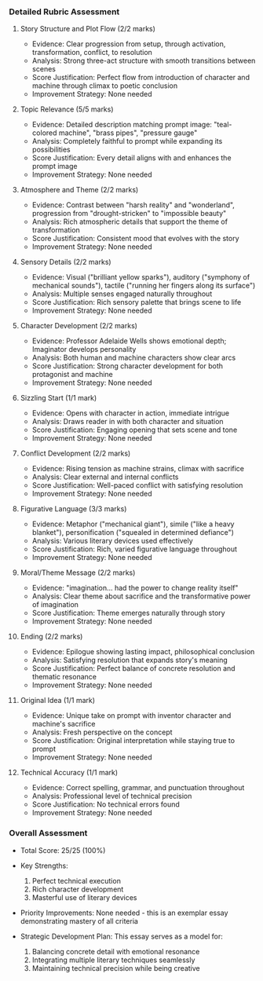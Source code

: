 ### Detailed Rubric Assessment

1. Story Structure and Plot Flow (2/2 marks)

   - Evidence: Clear progression from setup, through activation, transformation, conflict, to resolution
   - Analysis: Strong three-act structure with smooth transitions between scenes
   - Score Justification: Perfect flow from introduction of character and machine through climax to poetic conclusion
   - Improvement Strategy: None needed

2. Topic Relevance (5/5 marks)

   - Evidence: Detailed description matching prompt image: "teal-colored machine", "brass pipes", "pressure gauge"
   - Analysis: Completely faithful to prompt while expanding its possibilities
   - Score Justification: Every detail aligns with and enhances the prompt image
   - Improvement Strategy: None needed

3. Atmosphere and Theme (2/2 marks)

   - Evidence: Contrast between "harsh reality" and "wonderland", progression from "drought-stricken" to "impossible beauty"
   - Analysis: Rich atmospheric details that support the theme of transformation
   - Score Justification: Consistent mood that evolves with the story
   - Improvement Strategy: None needed

4. Sensory Details (2/2 marks)

   - Evidence: Visual ("brilliant yellow sparks"), auditory ("symphony of mechanical sounds"), tactile ("running her fingers along its surface")
   - Analysis: Multiple senses engaged naturally throughout
   - Score Justification: Rich sensory palette that brings scene to life
   - Improvement Strategy: None needed

5. Character Development (2/2 marks)

   - Evidence: Professor Adelaide Wells shows emotional depth; Imaginator develops personality
   - Analysis: Both human and machine characters show clear arcs
   - Score Justification: Strong character development for both protagonist and machine
   - Improvement Strategy: None needed

6. Sizzling Start (1/1 mark)

   - Evidence: Opens with character in action, immediate intrigue
   - Analysis: Draws reader in with both character and situation
   - Score Justification: Engaging opening that sets scene and tone
   - Improvement Strategy: None needed

7. Conflict Development (2/2 marks)

   - Evidence: Rising tension as machine strains, climax with sacrifice
   - Analysis: Clear external and internal conflicts
   - Score Justification: Well-paced conflict with satisfying resolution
   - Improvement Strategy: None needed

8. Figurative Language (3/3 marks)

   - Evidence: Metaphor ("mechanical giant"), simile ("like a heavy blanket"), personification ("squealed in determined defiance")
   - Analysis: Various literary devices used effectively
   - Score Justification: Rich, varied figurative language throughout
   - Improvement Strategy: None needed

9. Moral/Theme Message (2/2 marks)

   - Evidence: "imagination... had the power to change reality itself"
   - Analysis: Clear theme about sacrifice and the transformative power of imagination
   - Score Justification: Theme emerges naturally through story
   - Improvement Strategy: None needed

10. Ending (2/2 marks)

    - Evidence: Epilogue showing lasting impact, philosophical conclusion
    - Analysis: Satisfying resolution that expands story's meaning
    - Score Justification: Perfect balance of concrete resolution and thematic resonance
    - Improvement Strategy: None needed

11. Original Idea (1/1 mark)

    - Evidence: Unique take on prompt with inventor character and machine's sacrifice
    - Analysis: Fresh perspective on the concept
    - Score Justification: Original interpretation while staying true to prompt
    - Improvement Strategy: None needed

12. Technical Accuracy (1/1 mark)
    - Evidence: Correct spelling, grammar, and punctuation throughout
    - Analysis: Professional level of technical precision
    - Score Justification: No technical errors found
    - Improvement Strategy: None needed

### Overall Assessment

- Total Score: 25/25 (100%)
- Key Strengths:

  1. Perfect technical execution
  2. Rich character development
  3. Masterful use of literary devices

- Priority Improvements:
  None needed - this is an exemplar essay demonstrating mastery of all criteria

- Strategic Development Plan:
  This essay serves as a model for:
  1. Balancing concrete detail with emotional resonance
  2. Integrating multiple literary techniques seamlessly
  3. Maintaining technical precision while being creative
